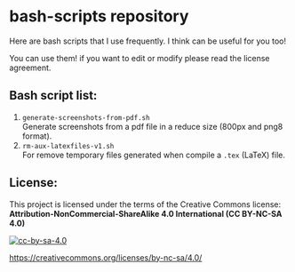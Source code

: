 # bash-scripts repository
 
Here are bash scripts that I use frequently.
I think can be useful for you too!

You can use them! if you want to edit or modify please read the license agreement.


## Bash script list:

1. `generate-screenshots-from-pdf.sh`\
Generate screenshots from a pdf file in a reduce size (800px and png8 format).
2. `rm-aux-latexfiles-v1.sh`\
For remove temporary files generated when compile a `.tex` (LaTeX) file.


## License:

This project is licensed under the terms of the Creative Commons license:\
**Attribution-NonCommercial-ShareAlike 4.0 International (CC BY-NC-SA 4.0)**

[![cc-by-sa-4.0](https://mirrors.creativecommons.org/presskit/buttons/88x31/png/by-nc-sa.png)](https://creativecommons.org/licenses/by-nc-sa/4.0/)

<https://creativecommons.org/licenses/by-nc-sa/4.0/>


